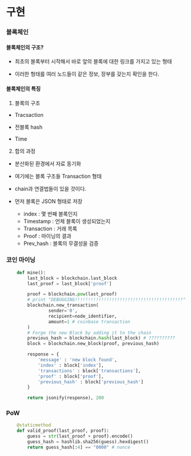 # 구현

### 블록체인

#### 블록체인의 구조?

- 최초의 블록부터 시작해서 바로 앞의 블록에 대한 링크를 가지고 있는 형태

- 이러한 형태를 여러 노드들이 같은 정보, 장부를 갖는지 확인을 한다.

#### 블록체인의 특징

1. 블록의 구조

- Tracsaction

- 전블록 hash

- Time

2. 합의 과정

- 분산화된 환경에서 자료 동기화

- 여기에는 블록 구조들 Transaction 형태
- chain과 연결법들이 있을 것이다.
- 먼저 블록은 JSON 형태로 저장
  - index : 몇 번째 블록인지
  - Timestamp : 언제 블록이 생성되었는지
  - Transaction : 거래 목록
  - Proof : 마이닝의 결과
  - Prev_hash : 블록의 무결성을 검증

### 코인 마이닝

```python
	def mine():
        last_block = blockchain.last_block
        last_proof = last_block['proof']

        proof = blockchain.pow(last_proof)
        # print "DEBUGGING!!!!!!!!!!!!!!!!!!!!!!!!!!!!!!!!!!!!!!!!!"
        blockchain.new_transaction(
                sender='0',
                recipient=node_identifier,
                amount=1 # coinbase transaction
        )
        # Forge the new Block by adding it to the chain
        previous_hash = blockchain.hash(last_block) # ??????????
        block = blockchain.new_block(proof, previous_hash)

        response = {
            'message' : 'new block found',
            'index' : block['index'],
            'transactions' : block['transactions'],
            'proof' : block['proof'],
            'previous_hash' : block['previous_hash']
        }

        return jsonify(response), 200
```



### PoW

```python
	@staticmethod
	def valid_proof(last_proof, proof):
		guess = str(last_proof + proof).encode()
		guess_hash = hashlib.sha256(guess).hexdigest()
		return guess_hash[:4] == "0000" # nonce
```

